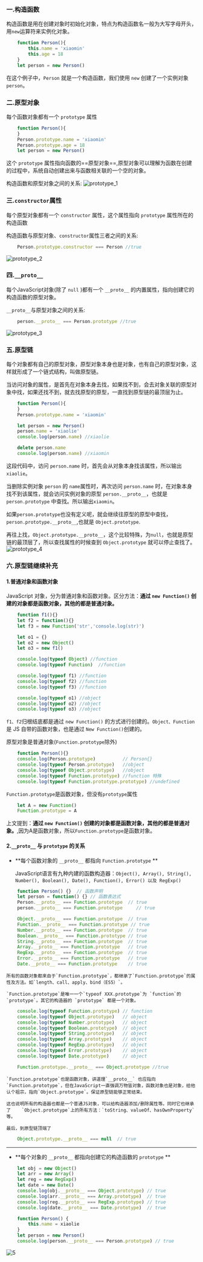 ### 一.构造函数
构造函数是用在创建对象时初始化对象，特点为构造函数名一般为大写字母开头，用`new`运算符来实例化对象。
```javascript
	function Person(){
    	this.name = 'xiaomin'
        this.age = 18
    }
    let person = new Person()
```
在这个例子中，`Person` 就是一个构造函数，我们使用 `new` 创建了一个实例对象 `person`。

### 二.原型对象
每个函数对象都有一个 `prototype` 属性
```javascript
	function Person(){
    }
    Person.prototype.name = 'xiaomin'
    Person.prototype.age = 18
    let person = new Person()
```
这个 `prototype` 属性指向函数的==原型对象==,原型对象可以理解为函数在创建的过程中，系统自动创建出来与函数相关联的一个空的对象。

构造函数和原型对象之间的关系:
![prototype_1](../images/prototype_1.png)

### 三.`constructor`属性
每个原型对象都有一个 `constructor` 属性，这个属性指向 `prototype` 属性所在的构造函数

构造函数与原型对象、`constructor`属性三者之间的关系:
```javascript
	Person.prototype.constructor === Person //true
```
![prototype_2](../images/prototype_2.png)

### 四.`__proto__`
每个JavaScript对象(除了 `null` )都有一个 `__proto__` 的内置属性，指向创建它的构造函数的原型对象。

``__proto__``与原型对象之间的关系:
```javascript
	person.__proto__ === Person.prototype //true
```
![prototype_3](../images/prototype_3.png)

### 五.原型链
每个对象都有自己的原型对象，原型对象本身也是对象，也有自己的原型对象，这样就形成了一个链式结构，叫做原型链。

当访问对象的属性，是首先在对象本身去找，如果找不到，会去对象关联的原型对象中找，如果还找不到，就去找原型的原型，一直找到原型链的最顶层为止。

```javascript
	function Person(){
    }
    Person.prototype.name = 'xiaomin'

    let person = new Person()
    person.name = 'xiaolie'
    console.log(person.name) //xiaolie

    delete person.name
    console.log(person.name) //xiaomin
```
这段代码中，访问 `person.name` 时，首先会从对象本身找该属性，所以输出`xiaolie`。

当删除实例对象 `person` 的 `name`属性时，再次访问 `person.name` 时，在对象本身找不到该属性，就会访问实例对象的原型 `person.__proto__`，也就是 `person.prototype` 中查找。所以输出`xiaomin`。

如果`person.prototype`也没有定义呢，就会继续往原型的原型中查找，`person.prototype.__proto__`,也就是 `Object.prototype`.

再往上找，`Object.prototype.__proto__`，这个比较特殊，为`null`，也就是原型链的最顶层了，所以查找属性的时候查到 `Object.prototype` 就可以停止查找了。
![prototype_4](../images/prototype_4.png)

### 六.原型链继续补充
#### 1.普通对象和函数对象

JavaScript 对象，分为普通对象和函数对象。区分方法：**通过 `new Function()` 创建的对象都是函数对象，其他的都是普通对象。**

```javascript
    function f1(){}
    let f2 = function(){}
    let f3 = new Function('str','console.log(str)')

    let o1 = {}
    let o2 = new Object()
    let o3 = new f1()

    console.log(typeof Object) //function
    console.log(typeof Function)  //function

    console.log(typeof f1) //function
    console.log(typeof f2) //function
    console.log(typeof f3) //function

    console.log(typeof o1) //object
    console.log(typeof o2) //object
    console.log(typeof o3) //object
```

`f1、f2`归根结底都是通过 `new Function()` 的方式进行创建的。`Object、Function` 是 JS 自带的函数对象，也是通过 `New Function()`创建的。

原型对象是普通对象(`Function.prototype`除外)
```javascript
    function Person(){}
    console.log(Person.prototype)          // Person{}
    console.log(typeof Person.prototype)   //object
    console.log(typeof Object.prototype)   //object
    console.log(typeof Function.prototype) //function 特殊
    console.log(typeof Function.prototype.prototype) //undefined
```
`Function.prototype`是函数对象，但没有`prototype`属性
```javascript
    let A = new Function()
    Function.prototype = A
```
上文提到：**通过 `new Function()` 创建的对象都是函数对象，其他的都是普通对象。**,因为A是函数对象，所以`Function.prototype`是函数对象。


#### 2.`__proto__` 与 `prototype` 的关系
 - **每个函数对象的 `__proto__` 都指向 `Function.prototype` **

	JavaScript语言有九种内建的函数构造器：`Object(), Array(), String(), Number(), Boolean(), Date(), Function(), Error() 以及 RegExp()`
```javascript
	function Person() {}  // 函数声明
    let person = function() {} // 函数表达式
    Person.__proto__ === Function.prototype  // true
    person.__proto__ === Function.prototype     // true

    Object.__proto__ === Function.prototype  // true
    Function.__proto__ === Function.prototype // true
    Number.__proto__ === Function.prototype  // true
    Boolean.__proto__ === Function.prototype // true
    String.__proto__ === Function.prototype  // true
    Array.__proto__ === Function.prototype   // true
    RegExp.__proto__ === Function.prototype  // true
    Error.__proto__ === Function.prototype   // true
    Date.__proto__ === Function.prototype    // true
```

	所有的函数对象都来自于`Function.prototype`，都继承了`Function.prototype`的属性及方法。如`length、call、apply、bind（ES5）`。

	`Function.prototype`是唯一一个`typeof XXX.prototype`为 `function`的`prototype`。其它的构造器的 `prototype` 都是一个对象。
```javascript
    console.log(typeof Function.prototype) // function
    console.log(typeof Object.prototype)   // object
    console.log(typeof Number.prototype)   // object
    console.log(typeof Boolean.prototype)  // object
    console.log(typeof String.prototype)   // object
    console.log(typeof Array.prototype)    // object
    console.log(typeof RegExp.prototype)   // object
    console.log(typeof Error.prototype)    // object
    console.log(typeof Date.prototype)     // object
```
```javascript
    Function.prototype.__proto__ === Object.prototype //true
```
	`Function.prototype`也是函数对象，讲道理`__proto__` 也应指向 `Function.prototype`，但在JavaScript一直强调万物皆对象，函数对象也是对象，给他认个祖宗，指向`Object.prototype`。保证原型链能够正常结束。

    这也说明所有的构造器也都是一个普通JS对象，可以给构造器添加/删除属性等。同时它也继承了	`Object.prototype`上的所有方法：`toString、valueOf、hasOwnProperty`等。

	最后，到原型链顶端了
```javascript
	Object.prototype.__proto__ === null  // true
```
- - -

- **每个对象的 `__proto__` 都指向创建它的构造函数的 `prototype` **
```javascript
    let obj = new Object()
    let arr = new Array()
    let reg = new RegExp()
    let date = new Date()
    console.log(obj.__proto__ === Object.prototype) // true
    console.log(arr.__proto__ === Array.prototype)  // true
    console.log(reg.__proto__ === RegExp.prototype) // true
    console.log(date.__proto__ === Date.prototype)  // true

    function Person() {
        this.name = xiaolie
    }
    let person = new Person()
    console.log(person.__proto__ === Person.prototype) // true
```

![5](../images/prototype_5.png)